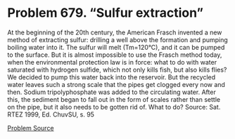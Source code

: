 # Problem 679. “Sulfur extraction”

At the beginning of the 20th century, the American Frasch invented a new method of extracting sulfur: drilling a well above the formation and pumping boiling water into it. The sulfur will melt (Tm=120°C), and it can be pumped to the surface. But it is almost impossible to use the Frasch method today, when the environmental protection law is in force: what to do with water saturated with hydrogen sulfide, which not only kills fish, but also kills flies? We decided to pump this water back into the reservoir. But the recycled water leaves such a strong scale that the pipes get clogged every now and then. Sodium tripolyphosphate was added to the circulating water. After this, the sediment began to fall out in the form of scales rather than settle on the pipe, but it also needs to be gotten rid of. What to do? Source: Sat. RTEZ 1999, Ed. ChuvSU, s. 95

[Problem Source](https://www.trizland.ru/tasks/5308/)